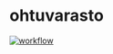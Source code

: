 # ohtuvarasto

[![workflow](https://github.com/lowdodo/ohtuvarasto/workflows/CI/badge.svg)](https://github.com/lowdodo/ohtuvarasto/actions)
